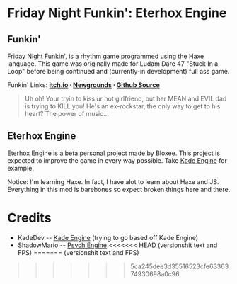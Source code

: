 # Friday Night Funkin': Eterhox Engine

## Funkin'
Friday Night Funkin', is a rhythm game programmed using the Haxe language. This game was originally made for Ludam Dare 47 "Stuck In a Loop" before being continued and (currently-in development) full ass game.

Funkin' Links: **[itch.io](https://ninja-muffin24.itch.io/funkin) ⋅ [Newgrounds](https://www.newgrounds.com/portal/view/770371) ⋅ [Github Source](https://github.com/ninjamuffin99/Funkin)**
> Uh oh! Your tryin to kiss ur hot girlfriend, but her MEAN and EVIL dad is trying to KILL you! He's an ex-rockstar, the only way to get to his heart? The power of music... 
 
## Eterhox Engine
Eterhox Engine is a beta personal project made by Bloxee. This project is expected to improve the game in every way possible. Take [Kade Engine](https://github.com/KadeDev/Kade-Engine/) for example.

Notice: I'm learning Haxe. In fact, I have alot to learn about Haxe and JS. Everything in this mod is barebones so expect broken things here and there.


# Credits
- KadeDev -- [Kade Engine](https://github.com/KadeDev/Kade-Engine/)
(trying to go based off Kade Engine)
- ShadowMario -- [Psych Engine](https://github.com/ShadowMario/FNF-PsychEngine/)
<<<<<<< HEAD
(versionshit text and FPS)
=======
(versionshit text and FPS)
>>>>>>> 5ca245dee3d35516523cfe6336374930698a0c96
